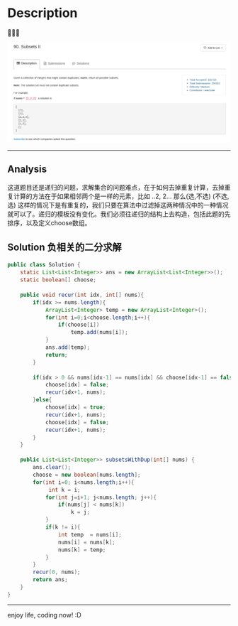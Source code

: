 # Description

:star2::star2::star2:

![](/images/SubsetsII.png)

***
## Analysis
这道题目还是递归的问题，求解集合的问题难点，在于如何去掉重复计算，去掉重复计算的方法在于如果相邻两个是一样的元素，比如 ..2, 2... 那么(选,不选) (不选,选) 这样的情况下是有重复的，我们只要在算法中过滤掉这两种情况中的一种情况就可以了。递归的模板没有变化。我们必须往递归的结构上去构造，包括此题的先排序，以及定义choose数组。
## Solution 负相关的二分求解

```java
public class Solution {
    static List<List<Integer>> ans = new ArrayList<List<Integer>>();
    static boolean[] choose;
    
    public void recur(int idx, int[] nums){
        if(idx >= nums.length){
            ArrayList<Integer> temp = new ArrayList<Integer>();
            for(int i=0;i<choose.length;i++){
                if(choose[i])
                    temp.add(nums[i]);
            }
            ans.add(temp);
            return;
        }
        
        if(idx > 0 && nums[idx-1] == nums[idx] && choose[idx-1] == false){
            choose[idx] = false;
            recur(idx+1, nums);
        }else{
            choose[idx] = true;
            recur(idx+1, nums);
            choose[idx] = false;
            recur(idx+1, nums);
        }
    }
    
    public List<List<Integer>> subsetsWithDup(int[] nums) {
        ans.clear();
        choose = new boolean[nums.length];
        for(int i=0; i<nums.length;i++){
             int k = i;
            for(int j=i+1; j<nums.length; j++){
                if(nums[j] < nums[k])
                    k = j;
            }
            if(k != i){
                int temp  = nums[i];
                nums[i] = nums[k];
                nums[k] = temp;
            }
        }
        recur(0, nums);
        return ans;
    }
}
```
***
enjoy life, coding now! :D
